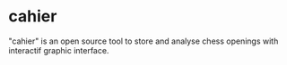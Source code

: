 # cahier
"cahier" is an open source tool to store and analyse chess openings with interactif graphic interface.
